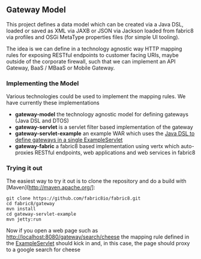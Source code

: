 ## Gateway Model

This project defines a data model which can be created via a Java DSL, loaded or saved as XML via JAXB or JSON via Jackson loaded from fabric8 via profiles and OSGi MetaType properties files (for simple UI tooling).

The idea is we can define in a technology agnostic way HTTP mapping rules for exposing RESTful endpoints to customer facing URIs, maybe outside of the corporate firewall, such that we can implement an API Gateway, BaaS / MBaaS or Mobile Gateway.

### Implementing the Model

Various technologies could be used to implement the mapping rules. We have currently these implementations

* **gateway-model** the technology agnostic model for defining gateways (Java DSL and DTOS)
* **gateway-servlet** is a servlet filter based implementation of the gateway
* **gateway-servlet-example** an example WAR which uses the [Java DSL to define gateways in a single ExampleServlet](https://github.com/fabric8io/fabric8/blob/master/gateway/gateway-servlet-example/src/main/java/io/fabric8/gateway/example/ExampleServlet.java#L38)
* **gateway-fabric** a fabric8 based implementation using vertx which auto-proxies RESTful endpoints, web applications and web services in fabric8

### Trying it out

The easiest way to try it out is to clone the repository and do a build with [Maven](http://maven.apache.org/]:

    git clone https://github.com/fabric8io/fabric8.git
    cd fabric8/gateway
    mvn install
    cd gateway-servlet-example
    mvn jetty:run

Now if you open a web page such as [http://localhost:8080/gateway/search/cheese](http://localhost:8080/gateway/search/cheese) the mapping rule defined in the [ExampleServlet](https://github.com/fabric8io/fabric8/blob/micro-service/gateway/gateway-servlet-example/src/main/java/io/fabric8/gateway/example/ExampleServlet.java#L38) should kick in and, in this case, the page should proxy to a google search for cheese


